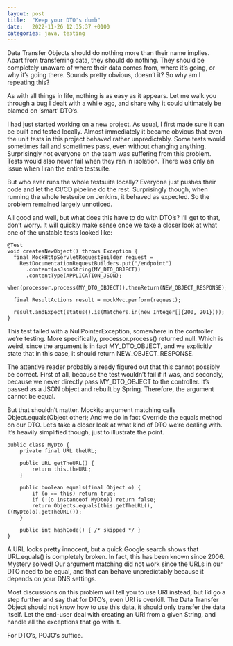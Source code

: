 ```yaml
---
layout: post
title:  "Keep your DTO's dumb"
date:   2022-11-26 12:35:37 +0100
categories: java, testing
---
```


Data Transfer Objects should do nothing more than their name implies. Apart from transferring data, they should do nothing. They should be completely unaware of where their data comes from, where it’s going, or why it’s going there. Sounds pretty obvious, doesn’t it? So why am I repeating this?

As with all things in life, nothing is as easy as it appears. Let me walk you through a bug I dealt with a while ago, and share why it could ultimately be blamed on ‘smart’ DTO’s.

I had just started working on a new project. As usual, I first made sure it can be built and tested locally. Almost immediately it became obvious that even the unit tests in this project behaved rather unpredictably. Some tests would sometimes fail and sometimes pass, even without changing anything. Surprisingly not everyone on the team was suffering from this problem. Tests would also never fail when they ran in isolation. There was only an issue when I ran the entire testsuite.

But who ever runs the whole testsuite locally? Everyone just pushes their code and let the CI/CD pipeline do the rest. Surprisingly though, when running the whole testsuite on Jenkins, it behaved as expected. So the problem remained largely unnoticed.

All good and well, but what does this have to do with DTO’s?
I’ll get to that, don’t worry. It will quickly make sense once we take a closer look at what one of the unstable tests looked like:

```
@Test
void createsNewObject() throws Exception {
  final MockHttpServletRequestBuilder request = 
    RestDocumentationRequestBuilders.put("/endpoint")
      .content(asJsonString(MY_DTO_OBJECT))
      .contentType(APPLICATION_JSON);
  when(processor.process(MY_DTO_OBJECT)).thenReturn(NEW_OBJECT_RESPONSE);

  final ResultActions result = mockMvc.perform(request);

  result.andExpect(status().is(Matchers.in(new Integer[]{200, 201})));
}
```

This test failed with a NullPointerException, somewhere in the controller we’re testing. More specifically, processor.process() returned null. Which is weird, since the argument is in fact MY_DTO_OBJECT, and we explicitly state that in this case, it should return NEW_OBJECT_RESPONSE.

The attentive reader probably already figured out that this cannot possibly be correct. First of all, because the test wouldn’t fail if it was, and secondly, because we never directly pass MY_DTO_OBJECT to the controller. It’s passed as a JSON object and rebuilt by Spring. Therefore, the argument cannot be equal.

But that shouldn’t matter. Mockito argument matching calls Object.equals(Object other); And we do in fact Override the equals method on our DTO. Let’s take a closer look at what kind of DTO we’re dealing with. It’s heavily simplified though, just to illustrate the point.

```
public class MyDto {
    private final URL theURL;

    public URL getTheURL() {
        return this.theURL;
    }

    public boolean equals(final Object o) {
        if (o == this) return true;
        if (!(o instanceof MyDto)) return false;
        return Objects.equals(this.getTheURL(), ((MyDto)o).getTheURL());
    }

    public int hashCode() { /* skipped */ }
}
```

A URL looks pretty innocent, but a quick Google search shows that URL.equals() is completely broken. In fact, this has been known since 2006. Mystery solved! Our argument matching did not work since the URLs in our DTO need to be equal, and that can behave unpredictably because it depends on your DNS settings.

Most discussions on this problem will tell you to use URI instead, but I’d go a step further and say that for DTO’s, even URI is overkill. The Data Transfer Object should not know how to use this data, it should only transfer the data itself. Let the end-user deal with creating an URI from a given String, and handle all the exceptions that go with it.

For DTO’s, POJO‘s suffice.
